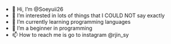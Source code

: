 - 👋 Hi, I’m @Soeyuii26
- 👀 I’m interested in lots of things that I COULD NOT say exactly
- 🌱 I’m currently learning programming languages
- 💞️ I’m a beginner in programming
- 📫 How to reach me is go to instagram @rjin_sy

<!---
Soeyuii26/Soeyuii26 is a ✨ special ✨ repository because its `README.md` (this file) appears on your GitHub profile.
You can click the Preview link to take a look at your changes.
--->
